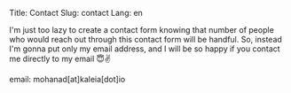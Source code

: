 Title: Contact
Slug: contact
Lang: en

I'm just too lazy to create a contact form knowing that number of people who would reach out through this contact form will be handful. So, instead I'm gonna put only my email address, and I will be so happy if you contact me directly to my email 😇✌️

email: mohanad[at]kaleia[dot]io